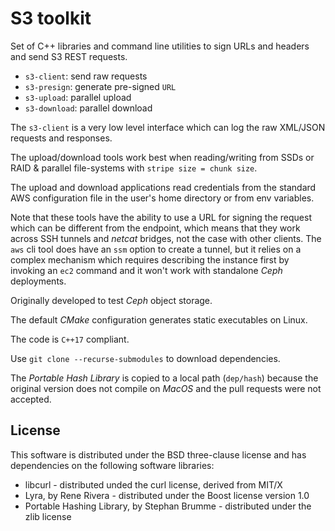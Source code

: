 # S3 toolkit

Set of C++ libraries and command line utilities to sign URLs and headers
and send S3 REST requests.

* `s3-client`: send raw requests
* `s3-presign`: generate pre-signed `URL`
* `s3-upload`: parallel upload
* `s3-download`: parallel download

The `s3-client` is a very low level interface which can log the raw XML/JSON
requests and responses.

The upload/download tools work best when reading/writing from SSDs or RAID &
parallel file-systems with `stripe size = chunk size`.

The upload and download applications read credentials from the standard AWS
configuration file in the user's home directory or from env variables.

Note that these tools have the ability to use a URL for signing the request
which can be different from the endpoint, which means that they work across
SSH tunnels and *netcat* bridges, not the case with other clients.
The `aws` cli tool does have an `ssm` option to create a tunnel, but it relies
on a complex mechanism which requires describing the instance first by
invoking an `ec2` command and it won't work with standalone *Ceph*
deployments.

Originally developed to test *Ceph* object storage.

The default *CMake* configuration generates static executables on Linux.

The code is `C++17` compliant.

Use `git clone --recurse-submodules` to download dependencies.

The *Portable Hash Library* is copied to a local path (`dep/hash`) because the original
version does not compile on *MacOS* and the pull requests were not accepted.

## License

This software is distributed under the BSD three-clause license and has
dependencies on the following software libraries:

* libcurl - distributed unded the curl license, derived from MIT/X
* Lyra, by Rene Rivera - distributed under the Boost license version 1.0
* Portable Hashing Library, by Stephan Brumme - distributed under the
  zlib license

